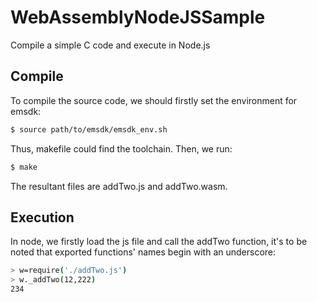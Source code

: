 # WebAssemblyNodeJSSample
Compile a simple C code and execute in Node.js

## Compile
To compile the source code, we should firstly set the environment for emsdk:
```bash
$ source path/to/emsdk/emsdk_env.sh
```
Thus, makefile could find the toolchain. Then, we run:
```bash
$ make
```
The resultant files are addTwo.js and addTwo.wasm.

## Execution
In node, we firstly load the js file and call the addTwo function, it's to be noted that exported functions' names begin with an underscore:

```bash
> w=require('./addTwo.js')
> w._addTwo(12,222)
234
```
